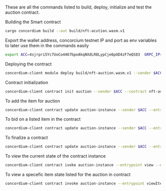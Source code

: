 These are all the commands listed to build, deploy, initialize and test the auction contract.

Building the Smart contract

```bash
cargo concordium build --out build/nft-acution.wasm.v1
```

Export the wallet address, concorcium testnet IP and port as env variables to later use them in the commands
easily

```bash
export ACC=4sjrpri5Yc7UoCo4467bpoAkqNXdLR8LypCje6pUD4zF7eQS83  GRPC_IP=node.testnet.concordium.com  GRPC_PORT=20000
```

Deploying the contract

```bash
concordium-client module deploy build/nft-auction.wasm.v1 --sender $ACC --name auction --grpc-ip $GRPC_IP --grpc-port GRPC_PORT
```

Contract initialization

```bash
concordium-client contract init auction --sender $ACC --contract nft-acution --name auction-instance --energy 1500 --grpc-port $GRPC_PORT --grpc-ip $GRPC_IP
```

To add the item for auction

```bash
concordium-client contract update auction-instance --sender $ACC --entrypoint addItem  --json-params ./schema-artifcats.add_item.json --energy 1500 --grpc-port $GRPC_PORT --grpc-ip $GRPC_IP
```

To bid on a listed item in the contract

```bash
concordium-client contract update auction-instance --sender $ACC --entrypoint bid --amount <'amount-in-ccd'> --json-params ./schema-artifacts/bid.json --energy 1500 --grpc-port $GRPC_PORT --grpc-ip $GRPC_IP
```

To finalize a contract

```bash
concordium-client contract update auction-instance --sender $ACC --entrypoint finalize --json-params ./schema-artifacts/item_index.json --energy 1500 --grpc-port $GRPC_PORT --grpc-ip $GRPC_IP
```

To view the current state of the contract instance

```bash
concordium-client contract ivoke auction-instance --entrypoint view --energy 1500 --grpc-port $GRPC_PORT --grpc-ip $GRPC_IP
```

To view a specefic item state listed for the auction in contract

```bash
concordium-client contract invoke auction-instance --entrypoint viewItemState --json-params ./schema-artifacts/item_index.json --energy 1500 --grpc-port $GRPC_PORT --grpc-ip $GRPC_IP
```